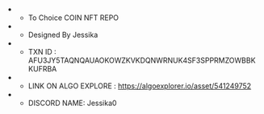 + + To Choice COIN NFT REPO

+ + Designed By Jessika

+ + TXN ID : AFU3JY5TAQNQAUAOKOWZKVKDQNWRNUK4SF3SPPRMZOWBBKKUFRBA

+ + LINK ON ALGO EXPLORE : https://algoexplorer.io/asset/541249752

+ + DISCORD NAME: Jessika0